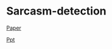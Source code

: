 # Sarcasm-detection


[Paper](detection-sarcasm-twitter.pdf) 

[Ppt](detection-sarcasm-twitter-ppt.pdf)